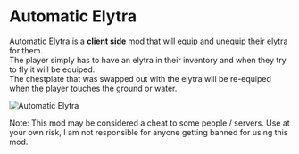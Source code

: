 # Automatic Elytra
Automatic Elytra is a <b>client side</b> mod that will equip and unequip their elytra for them.  
The player simply has to have an elytra in their inventory and when they try to fly it will be equiped.  
The chestplate that was swapped out with the elytra will be re-equiped when the player touches the ground or water. 

![Automatic Elytra](https://gph.is/g/a9VzymJ.gif)  



Note: This mod may be considered a cheat to some people / servers. Use at your own risk, I am not responsible for anyone getting banned for using this mod.
